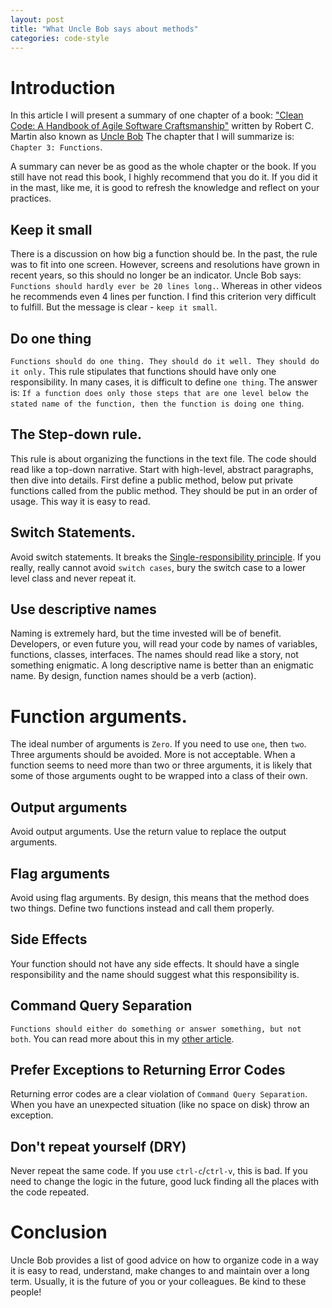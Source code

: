```yaml
---
layout: post
title: "What Uncle Bob says about methods"
categories: code-style
---
```


# Introduction

In this article I will present a summary of one chapter of a book: ["Clean Code: A Handbook of Agile Software Craftsmanship"](https://www.oreilly.com/library/view/clean-code-a/9780136083238/)
written by Robert C. Martin also known as [Uncle Bob](https://en.wikipedia.org/wiki/Robert_C._Martin)
The chapter that I will summarize is: `Chapter 3: Functions`.

A summary can never be as good as the whole chapter or the book. If you still have not read this book, I highly recommend that you do it. If you did it in the mast, like me, it is good to refresh the knowledge and reflect on your practices.

## Keep it small
There is a discussion on how big a function should be. In the past, the rule was to fit into one screen. However, screens and resolutions have grown in recent years, so this should no longer be an indicator.
Uncle Bob says: `Functions should hardly ever be 20 lines long.`. Whereas in other videos he recommends even 4 lines per function. I find this criterion very difficult to fulfill. But the message is clear - `keep it small`.

## Do one thing
`Functions should do one thing. They should do it well. They should do it only.` This rule stipulates that functions should have only one responsibility. In many cases, it is difficult to define `one thing`. The answer is: `If a function does only those steps that are one level below the stated name of the function, then the function is doing one thing`.

## The Step-down rule.
This rule is about organizing the functions in the text file. The code should read like a top-down narrative. Start with high-level, abstract paragraphs, then dive into details.
First define a public method, below put private functions called from the public method. They should be put in an order of usage. This way it is easy to read.

## Switch Statements.
Avoid switch statements. It breaks the [Single-responsibility principle](https://en.wikipedia.org/wiki/Single-responsibility_principle).
If you really, really cannot avoid `switch cases`, bury the switch case to a lower level class and never repeat it.

## Use descriptive names
Naming is extremely hard, but the time invested will be of benefit. Developers, or even future you, will read your code by names of variables, functions, classes, interfaces.
The names should read like a story, not something enigmatic. A long descriptive name is better than an enigmatic name.
By design, function names should be a verb (action).

# Function arguments.
The ideal number of arguments is `Zero`. If you need to use `one`, then `two`. Three arguments should be avoided. More is not acceptable. When a function seems to need more than two or three arguments, it is likely that some of those arguments ought to be wrapped into a class of their own.

## Output arguments
Avoid output arguments. Use the return value to replace the output arguments.

## Flag arguments
Avoid using flag arguments. By design, this means that the method does two things. Define two functions instead and call them properly.

## Side Effects
Your function should not have any side effects. It should have a single responsibility and the name should suggest what this responsibility is.

## Command Query Separation
`Functions should either do something or answer something, but not both`. You can read more about this in my [other article](https://marekhudyma.com/cqrs/2020/03/01/CQRS.html).

## Prefer Exceptions to Returning Error Codes
Returning error codes are a clear violation of `Command Query Separation`. When you have an unexpected situation (like no space on disk) throw an exception.

## Don't repeat yourself (DRY)
Never repeat the same code. If you use `ctrl-c`/`ctrl-v`, this is bad. If you need to change the logic in the future, good luck finding all the places with the code repeated.

# Conclusion
Uncle Bob provides a list of good advice on how to organize code in a way it is easy to read, understand, make changes to and maintain over a long term. Usually, it is the future of you or your colleagues. Be kind to these people!